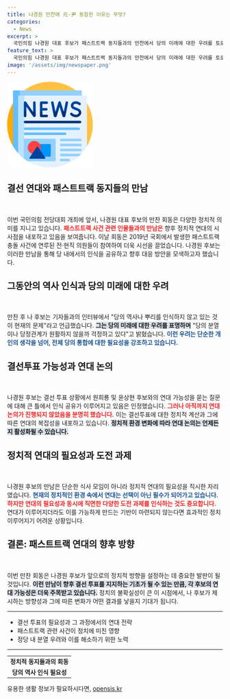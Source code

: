 ```yaml
---
title: 나경원 만찬에 元·尹 동참한 이유는 무엇?
categories:
  - News
excerpt: >
  국민의힘 나경원 대표 후보가 패스트트랙 동지들과의 만찬에서 당의 미래에 대한 우려를 토로하며 결선 연대 가능성을 암시했다. 그가 예고한 큰 틀의 인식은 어떤 변화를 예고할까? 클릭해서 확인해보세요!
feature_text: >
  국민의힘 나경원 대표 후보가 패스트트랙 동지들과의 만찬에서 당의 미래에 대한 우려를 토로하며 결선 연대 가능성을 암시했다. 그가 예고한 큰 틀의 인식은 어떤 변화를 예고할까? 클릭해서 확인해보세요!
image: '/assets/img/newspaper.png'
---
```


<p><img src="/assets/img/newspaper.png" alt="kimp 속보" /></p>

<h2 data-ke-size="size26">결선 연대와 패스트트랙 동지들의 만남</h2>

<p data-ke-size="size16">&nbsp;</p>

<p>이번 국민의힘 전당대회 개최에 앞서, 나경원 대표 후보의 만찬 회동은 다양한 정치적 의미를 지니고 있습니다. <b><span style="color: #ee2323;">패스트트랙 사건 관련 인물들과의 만남은</span></b> 향후 정치적 연대의 시사점을 내포하고 있음을 보여줍니다. 이날 회동은 2019년 국회에서 발생한 패스트트랙 충돌 사건에 연루된 전·현직 의원들이 참여하여 더욱 시선을 끌었습니다. 나경원 후보는 이러한 만남을 통해 당 내에서의 인식을 공유하고 향후 대응 방안을 모색하고자 했습니다.</p>

<h2 data-ke-size="size26">그동안의 역사 인식과 당의 미래에 대한 우려</h2>

<p data-ke-size="size16">&nbsp;</p>

<p>만찬 후 나 후보는 기자들과의 인터뷰에서 "당의 역사나 뿌리를 인식하지 않고 있는 것이 현재의 문제"라고 언급했습니다. <b><span style="background-color: #21538527;">그는 당의 미래에 대한 우려를 표명하며</span></b> "당의 분열이나 당정관계가 원활하지 않을까 걱정하고 있다"고 밝혔습니다. <b><span style="color: #1a5490;">이런 우려는 단순한 개인의 생각을 넘어, 전체 당의 통합에 대한 필요성을 강조하고 있습니다.</span></b></p>

<h2 data-ke-size="size26">결선투표 가능성과 연대 논의</h2>

<p data-ke-size="size16">&nbsp;</p>

<p>나경원 후보는 결선 투표 상황에서 원희룡 및 윤상현 후보와의 연대 가능성을 묻는 질문에 대해 큰 틀에서 인식 공유가 이루어지고 있음은 인정했습니다. <b><span style="color: #ee2323;">그러나 아직까지 연대 논의가 진행되지 않았음을 분명히 했습니다.</span></b> 이는 결선투표에 대한 정치적 계산과 그에 따른 연대의 복잡성을 내포하고 있습니다. <b><span style="background-color: #21538527;">정치적 환경 변화에 따라 연대 논의는 언제든지 활성화될 수 있습니다.</span></b></p>

<h2 data-ke-size="size26">정치적 연대의 필요성과 도전 과제</h2>

<p data-ke-size="size16">&nbsp;</p>

<p>나경원 후보의 만남은 단순한 식사 모임이 아니라 정치적 연대의 필요성을 직시한 자리였습니다. <b><span style="color: #1a5490;">현재의 정치적인 환경 속에서 연대는 선택이 아닌 필수가 되어가고 있습니다.</span></b> <b><span style="color: #ee2323;">하지만 연대의 필요성과 동시에 직면한 다양한 도전 과제를 인식하는 것도 중요합니다.</span></b> 연대가 이루어지더라도 이를 가능하게 만드는 기반이 마련되지 않는다면 효과적인 정치 이루어지기 어려운 상황입니다.</p>

<h2 data-ke-size="size26">결론: 패스트트랙 연대의 향후 방향</h2>

<p data-ke-size="size16">&nbsp;</p>

<p>이번 만찬 회동은 나경원 후보가 앞으로의 정치적 방향을 설정하는 데 중요한 발판이 될 것입니다. <b><span style="background-color: #21538527;">이런 만남이 향후 결선 투표를 지지하는 기초가 될 수 있는 만큼, 각 후보의 연대 가능성은 더욱 주목받고 있습니다.</span></b> 정치의 불확실성이 큰 이 시점에서, 나 후보가 제시하는 방향성과 그에 따른 변화가 어떤 결과를 낳을지 기대가 됩니다.</p>

<hr>

<ul>
  <li>결선 투표의 필요성과 그 과정에서의 연대 전략</li>
  <li>패스트트랙 관련 사건이 정치에 미친 영향</li>
  <li>정당 내 분열 우려와 이를 해소하기 위한 노력</li>
</ul>

<hr>

<table>
  <tr>
    <td style="text-align: center; height: 17px;"><b>정치적 동지들과의 회동</b></td>
  </tr>
  <tr>
    <td style="text-align: center; height: 17px;"><b>당의 역사 인식 필요성</b></td>
  </tr>
</table>
유용한 생활 정보가 필요하시다면, <a href="https://opensis.kr" rel="dofollow">opensis.kr</a>


